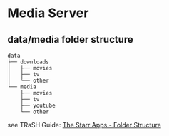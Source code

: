 # Media Server

## data/media folder structure

```
data
├── downloads
│   ├── movies
│   ├── tv
│   └── other
└── media
    ├── movies
    ├── tv
    ├── youtube
    └── other
```

see TRaSH Guide: [The Starr Apps - Folder Structure](https://trash-guides.info/File-and-Folder-Structure/How-to-set-up/Docker/)
